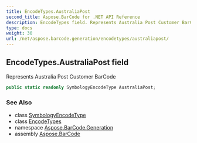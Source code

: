 ```yaml
---
title: EncodeTypes.AustraliaPost
second_title: Aspose.BarCode for .NET API Reference
description: EncodeTypes field. Represents Australia Post Customer BarCode
type: docs
weight: 30
url: /net/aspose.barcode.generation/encodetypes/australiapost/
---
```

## EncodeTypes.AustraliaPost field

Represents Australia Post Customer BarCode

```csharp
public static readonly SymbologyEncodeType AustraliaPost;
```

### See Also

* class [SymbologyEncodeType](../../symbologyencodetype/)
* class [EncodeTypes](../)
* namespace [Aspose.BarCode.Generation](../../encodetypes/)
* assembly [Aspose.BarCode](../../../)


